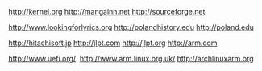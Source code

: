 http://kernel.org http://mangainn.net http://sourceforge.net 

http://www.lookingforlyrics.org http://polandhistory.edu http://poland.edu

http://hitachisoft.jp http://jlpt.com http://jlpt.org http://arm.com

http://www.uefi.org/   http://www.arm.linux.org.uk/ http://archlinuxarm.org
